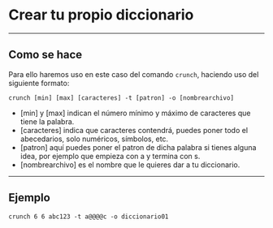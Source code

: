 # Crear tu propio diccionario

---

## Como se hace

Para ello haremos uso en este caso del comando `crunch`, haciendo uso del siguiente formato:
```
crunch [min] [max] [caracteres] -t [patron] -o [nombrearchivo]
```
- [min] y [max] indican el número mínimo y máximo de caracteres que tiene la palabra.
- [caracteres] indica que caracteres contendrá, puedes poner todo el abecedarios, solo numéricos, símbolos, etc.
- [patron] aquí puedes poner el patron de dicha palabra si tienes alguna idea, por ejemplo que empieza con a y termina con s.
- [nombrearchivo] es el nombre que le quieres dar a tu diccionario.

---

## Ejemplo

```
crunch 6 6 abc123 -t a@@@@c -o diccionario01
```

